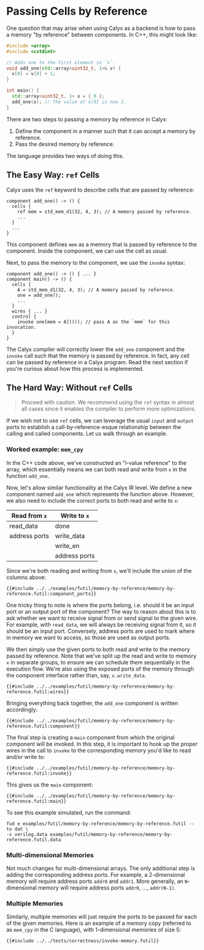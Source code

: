 # Passing Cells by Reference

One question that may arise when using Calyx as a backend is how to
pass a memory "by reference" between components. In C++, this might look like:
```C++
#include <array>
#include <cstdint>

// Adds one to the first element in `v`.
void add_one(std::array<uint32_t, 1>& v) {
  v[0] = v[0] + 1;
}

int main() {
  std::array<uint32_t, 1> x = { 0 };
  add_one(x); // The value at x[0] is now 1.
}
```

There are two steps to passing a memory by reference in Calyx:
1. Define the component in a manner such that it can accept a memory by reference.
2. Pass the desired memory by reference.

The language provides two ways of doing this.

## The Easy Way: `ref` Cells

Calyx uses the `ref` keyword to describe cells that are passed by reference:

```
component add_one() -> () {
  cells {
    ref mem = std_mem_d1(32, 4, 3); // A memory passed by reference.
    ...
  }
  ...
}
```

This component defines `mem` as a memory that is passed by reference to the component.
Inside the component, we can use the cell as usual.

Next, to pass the memory to the component, we use the `invoke` syntax:
```
component add_one() -> () { ... }
component main() -> () {
  cells {
    A = std_mem_d1(32, 4, 3); // A memory passed by reference.
    one = add_one();
    ...
  }
  wires { ... }
  control {
    invoke one[mem = A]()(); // pass A as the `mem` for this invocation.
  }
}
```

The Calyx compiler will correctly lower the `add_one` component and the `invoke` call such that the memory is passed by reference.
In fact, any cell can be passed by reference in a Calyx program.
Read the next section if you're curious about how this process is implemented.

## The Hard Way: Without `ref` Cells

> Proceed with caution. We recommend using the `ref` syntax in almost all cases since it enables the compiler to perform more optimizations.

If we wish not to use `ref` cells, we can leverage the usual `input` and `output` ports to establish a call-by-reference-esque relationship between the calling and called components.
Let us walk through an example.

### Worked example: `mem_cpy`

In the C++ code above, we've constructed an "l-value reference" to the array,
which essentially means we can both read and write from `x` in the function
`add_one`.

Now, let's allow similar functionality at the Calyx IR level.
We define a new component named `add_one` which represents the function
above. However, we also need to include the correct ports to both read
and write to `x`:

|  Read from `x` | Write to `x`  |
|----------------|---------------|
| read_data      | done          |
| address ports  | write_data    |
|                | write_en      |
|                | address ports |

Since we're both reading and writing from `x`, we'll
include the union of the columns above:
```
{{#include ../../examples/futil/memory-by-reference/memory-by-reference.futil:component_ports}}
```

One tricky thing to note is where the ports belong, i.e. should it be
an input port or an output port of the component? The way to reason about this
is to ask whether we want to receive signal from or send signal to the given wire. For example,
with `read_data`, we will always be receiving signal from it, so it should be an input port.
Conversely, address ports are used to mark where in memory we want to access,
so those are used as output ports.

We then simply use the given ports to both read and write to the memory passed
by reference. Note that we've split up the read and write to memory `x` in separate groups,
to ensure we can schedule them sequentially in the execution flow.
We're also using the exposed ports of the memory through the component interface rather than,
say, `x.write_data`.
```
{{#include ../../examples/futil/memory-by-reference/memory-by-reference.futil:wires}}
```

Bringing everything back together, the `add_one` component is written accordingly:
```
{{#include ../../examples/futil/memory-by-reference/memory-by-reference.futil:component}}
```

The final step is creating a `main` component from which the original component
will be invoked. In this step, it is important to hook up the proper wires in the
call to `invoke` to the corresponding memory you'd like to read and/or write to:
```
{{#include ../../examples/futil/memory-by-reference/memory-by-reference.futil:invoke}}
```

This gives us the `main` component:
```
{{#include ../../examples/futil/memory-by-reference/memory-by-reference.futil:main}}
```

To see this example simulated, run the command:
```
fud e examples/futil/memory-by-reference/memory-by-reference.futil --to dat \
-s verilog.data examples/futil/memory-by-reference/memory-by-reference.futil.data
```

### Multi-dimensional Memories
Not much changes for multi-dimensional arrays. The only additional step is adding
the corresponding address ports. For example, a 2-dimensional memory will require address ports
`addr0` and `addr1`. More generally, an `N`-dimensional memory will require address ports
`addr0`, ..., `addr(N-1)`.

### Multiple Memories
Similarly, multiple memories will just require the ports to be passed for each of the given memories.
Here is an example of a memory copy (referred to as `mem_cpy` in the C language), with 1-dimensional memories of size 5:
```
{{#include ../../tests/correctness/invoke-memory.futil}}
```
